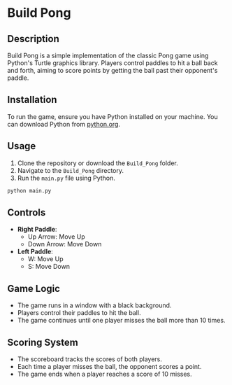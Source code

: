 # Build Pong

## Description
Build Pong is a simple implementation of the classic Pong game using Python's Turtle graphics library. Players control paddles to hit a ball back and forth, aiming to score points by getting the ball past their opponent's paddle.

## Installation
To run the game, ensure you have Python installed on your machine. You can download Python from [python.org](https://www.python.org/downloads/).

## Usage
1. Clone the repository or download the `Build_Pong` folder.
2. Navigate to the `Build_Pong` directory.
3. Run the `main.py` file using Python.

```bash
python main.py
```

## Controls
- **Right Paddle**: 
  - Up Arrow: Move Up
  - Down Arrow: Move Down
- **Left Paddle**: 
  - W: Move Up
  - S: Move Down

## Game Logic
- The game runs in a window with a black background.
- Players control their paddles to hit the ball.
- The game continues until one player misses the ball more than 10 times.

## Scoring System
- The scoreboard tracks the scores of both players.
- Each time a player misses the ball, the opponent scores a point.
- The game ends when a player reaches a score of 10 misses.

